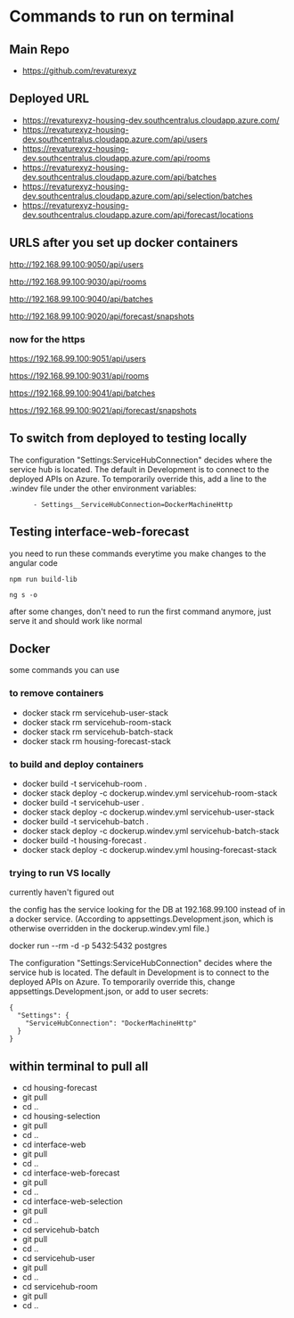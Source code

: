 # Commands to run on terminal

## Main Repo
- https://github.com/revaturexyz

## Deployed URL
- https://revaturexyz-housing-dev.southcentralus.cloudapp.azure.com/
- https://revaturexyz-housing-dev.southcentralus.cloudapp.azure.com/api/users
- https://revaturexyz-housing-dev.southcentralus.cloudapp.azure.com/api/rooms
- https://revaturexyz-housing-dev.southcentralus.cloudapp.azure.com/api/batches
- https://revaturexyz-housing-dev.southcentralus.cloudapp.azure.com/api/selection/batches
- https://revaturexyz-housing-dev.southcentralus.cloudapp.azure.com/api/forecast/locations

## URLS after you set up docker containers
http://192.168.99.100:9050/api/users

http://192.168.99.100:9030/api/rooms

http://192.168.99.100:9040/api/batches

http://192.168.99.100:9020/api/forecast/snapshots

### now for the https
https://192.168.99.100:9051/api/users

https://192.168.99.100:9031/api/rooms

https://192.168.99.100:9041/api/batches

https://192.168.99.100:9021/api/forecast/snapshots

## To switch from deployed to testing locally
The configuration "Settings:ServiceHubConnection" decides where the service hub
is located. The default in Development is to connect to the deployed APIs
on Azure. To temporarily override this, add a line to the .windev file under
the other environment variables:

```
      - Settings__ServiceHubConnection=DockerMachineHttp
```

## Testing interface-web-forecast
you need to run these commands everytime you make changes to the angular code

`npm run build-lib`

`ng s -o`

after some changes, don't need to run the first command anymore, just serve it and should work like normal


## Docker
some commands you can use

### to remove containers
- docker stack rm servicehub-user-stack
- docker stack rm servicehub-room-stack
- docker stack rm servicehub-batch-stack
- docker stack rm housing-forecast-stack

### to build and deploy containers
- docker build -t servicehub-room .
- docker stack deploy -c dockerup.windev.yml servicehub-room-stack
- docker build -t servicehub-user .
- docker stack deploy -c dockerup.windev.yml servicehub-user-stack
- docker build -t servicehub-batch .
- docker stack deploy -c dockerup.windev.yml servicehub-batch-stack
- docker build -t housing-forecast .
- docker stack deploy -c dockerup.windev.yml housing-forecast-stack

### **trying to run VS locally**
currently haven't figured out

the config has the service looking for the DB at 192.168.99.100 instead of in a docker
service. (According to appsettings.Development.json, which is otherwise
overridden in the dockerup.windev.yml file.)

docker run --rm -d -p 5432:5432 postgres

The configuration "Settings:ServiceHubConnection" decides where the service hub
is located. The default in Development is to connect to the deployed APIs
on Azure. To temporarily override this, change appsettings.Development.json,
or add to user secrets:

```
{
  "Settings": {
    "ServiceHubConnection": "DockerMachineHttp"
  }
}
```


## within terminal to pull all
- cd housing-forecast
- git pull
- cd ..
- cd housing-selection
- git pull
- cd ..
- cd interface-web
- git pull
- cd ..
- cd interface-web-forecast
- git pull
- cd ..
- cd interface-web-selection
- git pull
- cd ..
- cd servicehub-batch
- git pull
- cd ..
- cd servicehub-user
- git pull
- cd ..
- cd servicehub-room
- git pull
- cd ..
